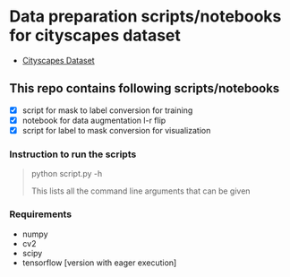 # Data preparation scripts/notebooks for cityscapes dataset

* [Cityscapes Dataset](https://www.cityscapes-dataset.com/)

## This repo contains following scripts/notebooks
- [x] script for mask to label conversion for training
- [x] notebook for data augmentation l-r flip
- [x] script for label to mask conversion for visualization

### Instruction to run the scripts
> python script.py -h
> 
> This lists all the command line arguments that can be given 

### Requirements
* numpy
* cv2
* scipy
* tensorflow [version with eager execution]
